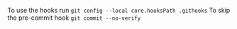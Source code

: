 To use the hooks run `git config --local core.hooksPath .githooks`
To skip the pre-commit hook `git commit --no-verify`